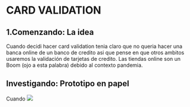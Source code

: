 # CARD VALIDATION
## 1.Comenzando: La idea
Cuando decidi hacer card validation tenia claro que no queria hacer una banca online de un banco de credito asi que pense en que otros ambitos usaremos la validación de tarjetas de credito. Las tiendas online son un Boom (ojo a esta palabra) debido al contexto pandemia.

## Investigando: Prototipo en papel
Cuando
<img src="img/investigación.jpg">